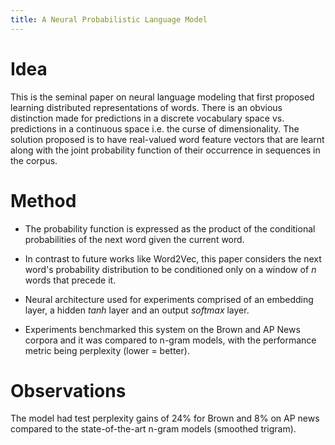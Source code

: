 ```yaml
---
title: A Neural Probabilistic Language Model
---
```


Idea
====

This is the seminal paper on neural language modeling that first
proposed learning distributed representations of words. There is an
obvious distinction made for predictions in a discrete vocabulary space
vs. predictions in a continuous space i.e. the curse of dimensionality.
The solution proposed is to have real-valued word feature vectors that
are learnt along with the joint probability function of their occurrence
in sequences in the corpus.

Method
======

-   The probability function is expressed as the product of the
    conditional probabilities of the next word given the current word.

-   In contrast to future works like Word2Vec, this paper considers the
    next word's probability distribution to be conditioned only on a
    window of $n$ words that precede it.

-   Neural architecture used for experiments comprised of an embedding
    layer, a hidden $tanh$ layer and an output $softmax$ layer.

-   Experiments benchmarked this system on the Brown and AP News corpora
    and it was compared to n-gram models, with the performance metric
    being perplexity (lower = better).

Observations
============

The model had test perplexity gains of 24% for Brown and 8% on AP news
compared to the state-of-the-art n-gram models (smoothed trigram).
